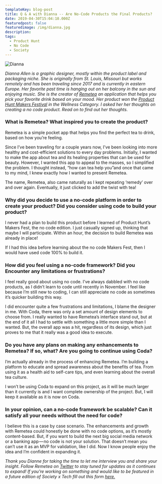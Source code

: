```yaml
---
templateKey: blog-post
title: Q & A with Dianna -- Are No-Code Products the Final Products?
date: 2019-04-30T15:04:10.000Z
featuredpost: false
featuredimage: /img/dianna.jpg
description:
tags:
  - Product Hunt
  - No Code 
  - Society 
---
```


![Dianna](/img/dianna.jpg)

*Dianna Allen is a graphic designer, mostly within the product label and packaging niche. She is originally from St. Louis, Missouri but works remotely and has been traveling since 2017 and is currently in eastern Europe. Her favorite past time is hanging out on her balcony in the sun and enjoying music. She is the creator of [Remetea](https://remetea.carrd.co/) an application that helps you pick your favorite drink based on your mood. Her product won the [Product Hunt Makers Festival](https://blog.producthunt.com/120-products-built-with-no-code-4870bed23501) in the Wellness Category. I asked her her thoughts on creating a no code product. Read on to find out her thoughts.*


### What is Remetea? What inspired you to create the product?

Remetea is a simple pocket app that helps you find the perfect tea to drink, based on how you’re feeling.

Since I’ve been traveling for a couple years now, I’ve been looking into more healthy and cost-efficient solutions to every day problems. Initially, I wanted to make the app about tea and its healing properties that can be used for beauty. However, I wanted this app to appeal to the masses, so I simplified the problem. I thought instead, “how can tea help you”and once that came to my mind, I knew exactly how I wanted to present Remetea.

The name, Remetea, also came naturally as I kept repeating ‘remedy’ over and over again. Eventually, it just clicked to add the twist with tea!

### Why did you decide to use a no-code platform in order to create your product? Did you consider using code to build your product?

I never had a plan to build this product before I learned of Product Hunt’s Makers Fest, the no code edition. I just casually signed up, thinking that maybe I will participate. Within an hour, the decision to build Remetea was already in place!

If I had this idea before learning about the no code Makers Fest, then I would have used code 100% to build it.



### How did you feel using a no-code framework? Did you Encounter any limitations or frustrations?

I feel really good about using no code. I’ve always dabbled with no code products, as I didn’t learn to code until recently in November. I feel like because I’m still new to coding, I can still appreciate no code as sometimes it’s quicker building this way.

I did encounter quite a few frustrations and limitations, I blame the designer in me. With Coda, there was only a set amount of design elements to choose from. I really wanted to have Remetea’s interface stand out, but at the end of it all I had to settle with something a little more simple than I wanted. But, the overall app was a hit, regardless of its design, which just proves to me that it really was a good idea to execute.


### Do you have any plans on making any enhancements to Remetea? If so, what? Are you going to continue using Coda?

I’m actually already in the process of enhancing Remetea. I’m building a platform to educate and spread awareness about the benefits of tea. From using it as a health aid to self-care tips, and even learning about the overall tea culture.

I won’t be using Coda to expand on this project, as it will be much larger than it currently is and I want complete ownership of the project. But, I will keep it available as it is now on Coda.

### In your opinion, can a no-code framework be scalable? Can it satisfy all your needs without the need for code?

I believe this is a case by case scenario. The enhancements and growth with Remetea could honestly be done with no code options, as it’s mostly content-based. But, if you want to build the next big social media network or a banking app — no code is not your solution. That doesn’t mean you can’t use it as an MVP for validation, like I did. Now I know people enjoy the idea and I’m confident in expanding it.



*Thank you Dianne for taking the time to let me interview you and share your insight. Follow Remetea on [Twitter](https://twitter.com/myremetea) to stay tuned for updates as it continues to expand! If you’re working on something and would like to be featured in a future edition of Society x Tech fill out this form [here.](https://docs.google.com/forms/d/e/1FAIpQLScLkKF6cnloKU8q8fElsCOww6Xna-pLZn_xJwV74EeQM-Rq4g/viewform)*

